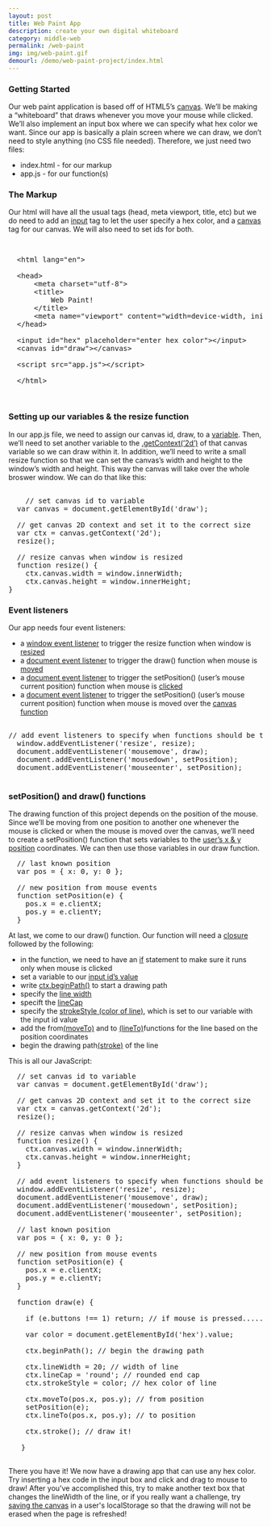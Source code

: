 ```yaml
---
layout: post
title: Web Paint App
description: create your own digital whiteboard
category: middle-web
permalink: /web-paint
img: img/web-paint.gif
demourl: /demo/web-paint-project/index.html
---
```


### Getting Started

Our web paint application is based off of HTML5’s <a href="http://www.w3schools.com/html/html5_canvas.asp" class="underline">canvas</a>. We’ll be making a “whiteboard” that draws whenever you move your mouse while clicked. We’ll also implement an input box where we can specify what hex color we want. Since our app is basically a plain screen where we can draw, we don’t need to style anything (no CSS file needed). Therefore, we just need two files:

-   index.html - for our markup
-   app.js - for our function(s)

### The Markup

Our html will have all the usual tags (head, meta viewport, title, etc) but we do need to add an <a href="http://www.w3schools.com/tags/tag_input.asp" class="underline">input</a> tag to let the user specify a hex color, and a <a href="http://www.w3schools.com/html/html5_canvas.asp" class="underline">canvas</a> tag for our canvas. We will also need to set ids for both.

<pre class="prettyprint"><xmp>
  <html lang="en">

  <head>
      <meta charset="utf-8">
      <title>
          Web Paint!
      </title>
      <meta name="viewport" content="width=device-width, initial-scale=1">
  </head>

  <input id="hex" placeholder="enter hex color"></input>
  <canvas id="draw"></canvas>

  <script src="app.js"></script>

  </html>
 </xmp></pre>

### Setting up our variables & the resize function

In our app.js file, we need to assign our canvas id, draw, to a <a href="http://www.w3schools.com/jsref/met_document_getelementbyid.asp" class="underline">variable</a>. Then, we’ll need to set another variable to the <a href="https://developer.mozilla.org/en-US/docs/Web/API/HTMLCanvasElement/getContext" class="underline">.getContext(’2d’)</a> of that canvas variable so we can draw within it. In addition, we’ll need to write a small resize function so that we can set the canvas’s width and height to the window’s width and height. This way the canvas will take over the whole broswer window. We can do that like this:

<pre class="prettyprint">

    // set canvas id to variable
  var canvas = document.getElementById('draw');

  // get canvas 2D context and set it to the correct size
  var ctx = canvas.getContext('2d');
  resize(); 

  // resize canvas when window is resized
  function resize() {
    ctx.canvas.width = window.innerWidth;
    ctx.canvas.height = window.innerHeight;
}
</pre>


### Event listeners

Our app needs four event listeners:

-   a <a href="http://www.w3schools.com/jsref/met_document_addeventlistener.asp" class="underline">window event listener</a> to trigger the resize function when window is <a href="https://developer.mozilla.org/en-US/docs/Web/Events/resize" class="underline">resized</a>
-   a <a href="http://www.w3schools.com/jsref/met_document_addeventlistener.asp" class="underline">document event listener</a> to trigger the draw() function when mouse is <a href="https://developer.mozilla.org/en-US/docs/Web/Events/mousemove" class="underline">moved</a>
-   a <a href="http://www.w3schools.com/jsref/met_document_addeventlistener.asp" class="underline">document event listener</a> to trigger the setPosition() (user’s mouse current position) function when mouse is <a href="https://developer.mozilla.org/en-US/docs/Web/Events/mousedown" class="underline">clicked</a>
-   a <a href="http://www.w3schools.com/jsref/met_document_addeventlistener.asp" class="underline">document event listener</a> to trigger the setPosition() (user’s mouse current position) function when mouse is moved over the <a href="https://developer.mozilla.org/en-US/docs/Web/Events/mouseenter" class="underline">canvas function</a>

<pre class="prettyprint">

// add event listeners to specify when functions should be triggered
  window.addEventListener('resize', resize);
  document.addEventListener('mousemove', draw);
  document.addEventListener('mousedown', setPosition);
  document.addEventListener('mouseenter', setPosition);
 </pre>

### setPosition() and draw() functions

The drawing function of this project depends on the position of the mouse. Since we’ll be moving from one position to another one whenever the mouse is clicked or when the mouse is moved over the canvas, we’ll need to create a setPosition() function that sets variables to the <a href="http://www.w3schools.com/jsref/event_clientx.asp" class="underline">user’s x &amp; y position</a> coordinates. We can then use those variables in our draw function.

<pre class="prettyprint">
  // last known position
  var pos = { x: 0, y: 0 };

  // new position from mouse events
  function setPosition(e) {
    pos.x = e.clientX;
    pos.y = e.clientY;
  }
</pre>

At last, we come to our draw() function. Our function will need a <a href="https://developer.mozilla.org/en-US/docs/Web/JavaScript/Closures" class="underline">closure</a> followed by the following:

-   in the function, we need to have an <a href="http://www.w3schools.com/js/js_if_else.asp" class="underline">if</a> statement to make sure it runs only when mouse is clicked
-   set a variable to our <a href="http://www.w3schools.com/jsref/prop_text_value.asp" class="underline">input id’s value</a>
-   write <a href="http://www.w3schools.com/TAgs/canvas_beginpath.asp" class="underline">ctx.beginPath()</a> to start a drawing path
-   specify the <a href="http://www.w3schools.com/TAgs/canvas_linewidth.asp" class="underline">line width</a>
-   specift the <a href="http://www.w3schools.com/TAgs/canvas_linecap.asp" class="underline">lineCap</a>
-   specify the <a href="http://www.w3schools.com/TAgs/canvas_strokestyle.asp" class="underline">strokeStyle (color of line)</a>, which is set to our variable with the input id value
-   add the from<a href="http://www.w3schools.com/tags/canvas_moveto.asp" class="underline">(moveTo)</a> and to <a href="http://www.w3schools.com/tags/canvas_lineto.asp" class="underline">(lineTo)</a>functions for the line based on the position coordinates
-   begin the drawing path<a href="http://www.w3schools.com/tags/canvas_stroke.asp" class="underline">(stroke)</a> of the line

This is all our JavaScript: 

<pre class="prettyprint">
  // set canvas id to variable
  var canvas = document.getElementById('draw');

  // get canvas 2D context and set it to the correct size
  var ctx = canvas.getContext('2d');
  resize(); 

  // resize canvas when window is resized
  function resize() {
    ctx.canvas.width = window.innerWidth;
    ctx.canvas.height = window.innerHeight;
  }

  // add event listeners to specify when functions should be triggered
  window.addEventListener('resize', resize);
  document.addEventListener('mousemove', draw);
  document.addEventListener('mousedown', setPosition);
  document.addEventListener('mouseenter', setPosition);

  // last known position
  var pos = { x: 0, y: 0 };

  // new position from mouse events
  function setPosition(e) {
    pos.x = e.clientX;
    pos.y = e.clientY;
  }

  function draw(e) {
    
    if (e.buttons !== 1) return; // if mouse is pressed.....

    var color = document.getElementById('hex').value;

    ctx.beginPath(); // begin the drawing path

    ctx.lineWidth = 20; // width of line 
    ctx.lineCap = 'round'; // rounded end cap
    ctx.strokeStyle = color; // hex color of line

    ctx.moveTo(pos.x, pos.y); // from position
    setPosition(e);
    ctx.lineTo(pos.x, pos.y); // to position

    ctx.stroke(); // draw it!

   }
 </pre>

 There you have it! We now have a drawing app that can use any hex color. Try inserting a hex code in the input box and click and drag to mouse to draw! After you've accomplished this, try to make another text box that changes the lineWidth of the line, or if you really want a challenge, try <a href="http://stackoverflow.com/questions/20507534/how-to-save-and-load-html5-canvas-to-from-localstorage" class="underline">saving the canvas</a> in a user's localStorage so that the drawing will not be erased when the page is refreshed!




